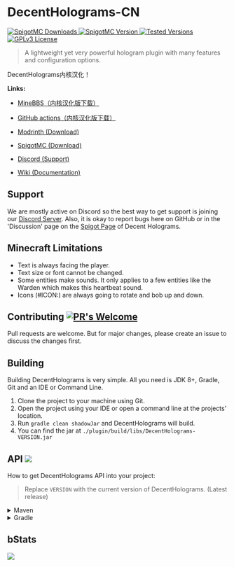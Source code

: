 # DecentHolograms-CN
[![SpigotMC Downloads](https://img.shields.io/spiget/downloads/96927?label=Downloads)
![SpigotMC Version](https://img.shields.io/spiget/version/96927?label=Release)
![Tested Versions](https://img.shields.io/spiget/tested-versions/96927?label=Supports)](https://www.spigotmc.org/resources/96927/)
[![GPLv3 License](https://img.shields.io/badge/License-GPL%20v3-yellow.svg)](https://opensource.org/licenses/)
>A lightweight yet very powerful hologram plugin with many features and configuration options.

DecentHolograms内核汉化！

**Links:**
- [MineBBS（内核汉化版下载）](https://www.minebbs.com/resources/decentholograms.9059/)
- [GitHub actions（内核汉化版下载）](https://github.com/postyizhan/DecentHolograms-CN/actions)

- [Modrinth (Download)](https://modrinth.com/plugin/decentholograms)
- [SpigotMC (Download)](https://www.spigotmc.org/resources/96927/)
- [Discord (Support)](https://discord.decentsoftware.eu/)
- [Wiki (Documentation)](https://wiki.decentholograms.eu/)

## Support
We are mostly active on Discord so the best way to get support is joining our [Discord Server](https://discord.decentsoftware.eu). Also, it is okay to report bugs here on GitHub or in the 'Discussion' page on the [Spigot Page](https://decentholograms.eu) of Decent Holograms.

## Minecraft Limitations
- Text is always facing the player.
- Text size or font cannot be changed.
- Some entities make sounds. It only applies to a few entities like the Warden which makes this heartbeat sound.
- Icons (#ICON:) are always going to rotate and bob up and down.

## Contributing [![PR's Welcome](https://img.shields.io/badge/PRs-welcome-brightgreen.svg?style=flat)](http://makeapullrequest.com)
Pull requests are welcome. But for major changes, please create an issue to discuss the changes first.

## Building
Building DecentHolograms is very simple. All you need is JDK 8+, Gradle, Git and an IDE or Command Line.

1. Clone the project to your machine using Git.
2. Open the project using your IDE or open a command line at the projects' location.
3. Run `gradle clean shadowJar` and DecentHolograms will build.
4. You can find the jar at `./plugin/build/libs/DecentHolograms-VERSION.jar`

## API [![](https://jitpack.io/v/decentsoftware-eu/decentholograms.svg)](https://jitpack.io/#decentsoftware-eu/decentholograms)
How to get DecentHolograms API into your project:

> Replace `VERSION` with the current version of DecentHolograms. (Latest release)

<details>
<summary>Maven</summary>

```xml
<repositories>
    <repository>
        <id>jitpack.io</id>
        <url>https://jitpack.io</url>
    </repository>
</repositories>
```

```xml
<dependencies>
    <dependency>
        <groupId>com.github.decentsoftware-eu</groupId>
        <artifactId>decentholograms</artifactId>
        <version>VERSION</version>
        <scope>provided</scope>
    </dependency>
</dependencies>
```
</details>

<details>
<summary>Gradle</summary>

```groovy
repositories {
    maven { url 'https://jitpack.io' }
}

dependencies {
    compileOnly 'com.github.decentsoftware-eu:decentholograms:VERSION'
}
```
</details>

## bStats
[![](https://bstats.org/signatures/bukkit/DecentHolograms.svg)](https://bstats.org/plugin/bukkit/DecentHolograms)
